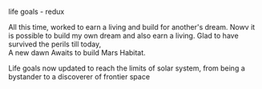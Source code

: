 life goals - redux


All this time,  worked to earn a living and build for another's dream. 
Nowv it is possible to build my own dream and also earn a living. 
Glad to have survived the perils till today,  
A new dawn Awaits to build Mars Habitat. 

Life goals now updated to reach the limits of solar system,  from being a bystander to a discoverer of frontier space 